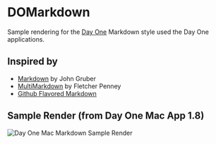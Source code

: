 # DOMarkdown

Sample rendering for the [Day One](http://dayoneapp.com) Markdown style used the Day One applications. 

## Inspired by

- [Markdown](http://daringfireball.net/projects/markdown/) by John Gruber
- [MultiMarkdown](http://fletcherpenney.net/multimarkdown/) by Fletcher Penney
- [Github Flavored Markdown](https://help.github.com/articles/github-flavored-markdown)

## Sample Render (from Day One Mac App 1.8)

![Day One Mac Markdown Sample Render](https://dl.dropboxusercontent.com/u/5401398/2013-Public/DOMarkdown-MacRenderSample.png)
